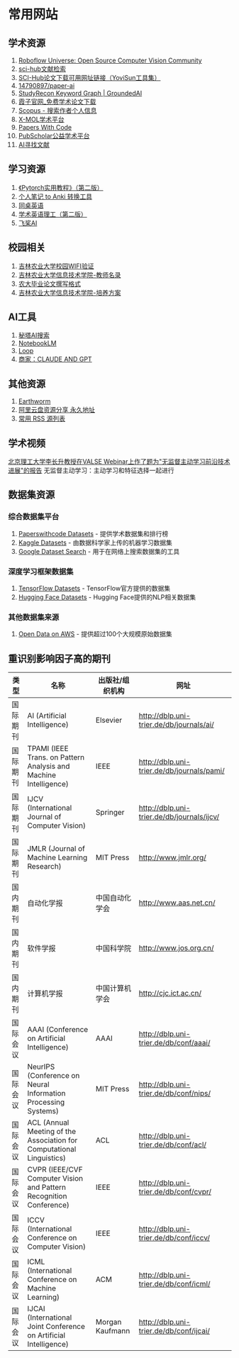 # 常用网站

## 学术资源
1. [Roboflow Universe: Open Source Computer Vision Community](https://universe.roboflow.com/)
2. [sci-hub文献检索](https://gfsoso.99lb.net/sci-hub.html)
3. [SCI-Hub论文下载可用网址链接（YoviSun工具集）](https://tool.yovisun.com/scihub/)
4. [14790897/paper-ai](https://github.com/14790897/paper-ai)
5. [StudyRecon Keyword Graph | GroundedAI](https://keywords.groundedai.company/?q=Multiple-Object+Tracking)
6. [霞子官网_免费学术论文下载](https://keyanxiazi.bepass.cn/)
7. [Scopus - 搜索作者个人信息](https://www.scopus.com/freelookup/form/author.uri?zone=TopNavBar&origin=NO%20ORIGIN%20DEFINED)
8. [X-MOL学术平台](https://www.x-mol.com/)
9. [Papers With Code](https://paperswithcode.com/)
10. [PubScholar公益学术平台](https://pubscholar.cn/)
11. [AI寻找文献](https://docs.paperai.life/paperai-function.html)

## 学习资源
1. [《Pytorch实用教程》（第二版）](https://github.com/TingsongYu/PyTorch-Tutorial-2nd?tab=readme-ov-file)
2. [个人笔记 to Anki 转换工具](https://hintsnet.com/tools/)
3. [同桌英语](https://cet.itongzhuo.com/fourSix/exam/jumpFourSixExam.do?meType=11)
4. [学术英语理工（第二版）](https://blog.csdn.net/weixin_44500751/category_10679488.html)
5. [飞桨AI](https://aistudio.baidu.com/projectoverview/public)

## 校园相关
1. [吉林农业大学校园WIFI验证](http://202.198.1.80/srun_portal_success?ac_id=4&theme=wifi&srun_domain=)
2. [吉林农业大学信息技术学院-教师名录](https://xinxi.jlau.edu.cn/nongda/nongda?url=teachingStaff)
3. [农大毕业论文撰写格式](https://jwc.jlau.edu.cn/portal/index/article?id=2e93aa7666a04b48a1f97d2d7c53ce83&position=06de04a1d04e4e329a959a33b20ba4d7)
4. [吉林农业大学信息技术学院-培养方案](https://xinxi.jlau.edu.cn/nongda/nongda?url=fostcScheme)

## AI工具
1. [秘塔AI搜索](https://metaso.cn/)
2. [NotebookLM](https://notebooklm.google.com/notebook/2e7906ac-c4b4-4dee-9e7c-de2a31b721cb)
3. [Loop](https://loop.cloud.microsoft.com/)
4. [商家：CLAUDE AND GPT](https://vlink.cc/maynorai?s=HL955T97z9)

## 其他资源
1. [Earthworm](https://julebu.co/game/p3yk3vz0hlrjmllcioibchww/idt7rklzuv83bpj4bsi2x43f)
2. [阿里云盘资源分享 永久地址](https://slowread.net/ali.html)
3. [常用 RSS 源列表](https://plink.anyfeeder.com/)

## 学术视频
[北京理工大学李长升教授在VALSE Webinar上作了题为"无监督主动学习前沿技术进展"的报告](https://www.bilibili.com/video/BV19ZDzYPEWX/?utm_source=chatgpt.com)
无监督主动学习：主动学习和特征选择一起进行   

## 数据集资源

### 综合数据集平台
1. [Paperswithcode Datasets](https://paperswithcode.com/datasets) - 提供学术数据集和排行榜
2. [Kaggle Datasets](https://www.kaggle.com/datasets) - 由数据科学家上传的机器学习数据集
3. [Google Dataset Search](https://datasetsearch.research.google.com/) - 用于在网络上搜索数据集的工具

### 深度学习框架数据集
1. [TensorFlow Datasets](https://www.tensorflow.org/datasets) - TensorFlow官方提供的数据集
2. [Hugging Face Datasets](https://huggingface.co/datasets) - Hugging Face提供的NLP相关数据集

### 其他数据集来源
1. [Open Data on AWS](https://registry.opendata.aws/) - 提供超过100个大规模原始数据集

## 重识别影响因子高的期刊
| 类型 | 名称 | 出版社/组织机构 | 网址 |
|-----|------|----------------|------|
| 国际期刊 | AI (Artificial Intelligence) | Elsevier | http://dblp.uni-trier.de/db/journals/ai/ |
| 国际期刊 | TPAMI (IEEE Trans. on Pattern Analysis and Machine Intelligence) | IEEE | http://dblp.uni-trier.de/db/journals/pami/ |
| 国际期刊 | IJCV (International Journal of Computer Vision) | Springer | http://dblp.uni-trier.de/db/journals/ijcv/ |
| 国际期刊 | JMLR (Journal of Machine Learning Research) | MIT Press | http://www.jmlr.org/ |
| 国内期刊 | 自动化学报 | 中国自动化学会 | http://www.aas.net.cn/ |
| 国内期刊 | 软件学报 | 中国科学院 | http://www.jos.org.cn/ |
| 国内期刊 | 计算机学报 | 中国计算机学会 | http://cjc.ict.ac.cn/ |
| 国际会议 | AAAI (Conference on Artificial Intelligence) | AAAI | http://dblp.uni-trier.de/db/conf/aaai/ |
| 国际会议 | NeurIPS (Conference on Neural Information Processing Systems) | MIT Press | http://dblp.uni-trier.de/db/conf/nips/ |
| 国际会议 | ACL (Annual Meeting of the Association for Computational Linguistics) | ACL | http://dblp.uni-trier.de/db/conf/acl/ |
| 国际会议 | CVPR (IEEE/CVF Computer Vision and Pattern Recognition Conference) | IEEE | http://dblp.uni-trier.de/db/conf/cvpr/ |
| 国际会议 | ICCV (International Conference on Computer Vision) | IEEE | http://dblp.uni-trier.de/db/conf/iccv/ |
| 国际会议 | ICML (International Conference on Machine Learning) | ACM | http://dblp.uni-trier.de/db/conf/icml/ |
| 国际会议 | IJCAI (International Joint Conference on Artificial Intelligence) | Morgan Kaufmann | http://dblp.uni-trier.de/db/conf/ijcai/ |
